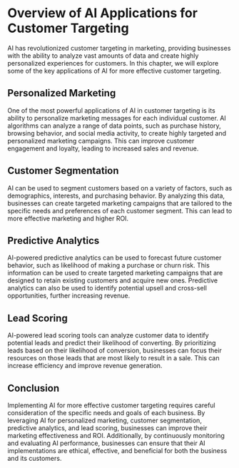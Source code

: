 Overview of AI Applications for Customer Targeting
====================================================================================================================

AI has revolutionized customer targeting in marketing, providing businesses with the ability to analyze vast amounts of data and create highly personalized experiences for customers. In this chapter, we will explore some of the key applications of AI for more effective customer targeting.

Personalized Marketing
----------------------

One of the most powerful applications of AI in customer targeting is its ability to personalize marketing messages for each individual customer. AI algorithms can analyze a range of data points, such as purchase history, browsing behavior, and social media activity, to create highly targeted and personalized marketing campaigns. This can improve customer engagement and loyalty, leading to increased sales and revenue.

Customer Segmentation
---------------------

AI can be used to segment customers based on a variety of factors, such as demographics, interests, and purchasing behavior. By analyzing this data, businesses can create targeted marketing campaigns that are tailored to the specific needs and preferences of each customer segment. This can lead to more effective marketing and higher ROI.

Predictive Analytics
--------------------

AI-powered predictive analytics can be used to forecast future customer behavior, such as likelihood of making a purchase or churn risk. This information can be used to create targeted marketing campaigns that are designed to retain existing customers and acquire new ones. Predictive analytics can also be used to identify potential upsell and cross-sell opportunities, further increasing revenue.

Lead Scoring
------------

AI-powered lead scoring tools can analyze customer data to identify potential leads and predict their likelihood of converting. By prioritizing leads based on their likelihood of conversion, businesses can focus their resources on those leads that are most likely to result in a sale. This can increase efficiency and improve revenue generation.

Conclusion
----------

Implementing AI for more effective customer targeting requires careful consideration of the specific needs and goals of each business. By leveraging AI for personalized marketing, customer segmentation, predictive analytics, and lead scoring, businesses can improve their marketing effectiveness and ROI. Additionally, by continuously monitoring and evaluating AI performance, businesses can ensure that their AI implementations are ethical, effective, and beneficial for both the business and its customers.
